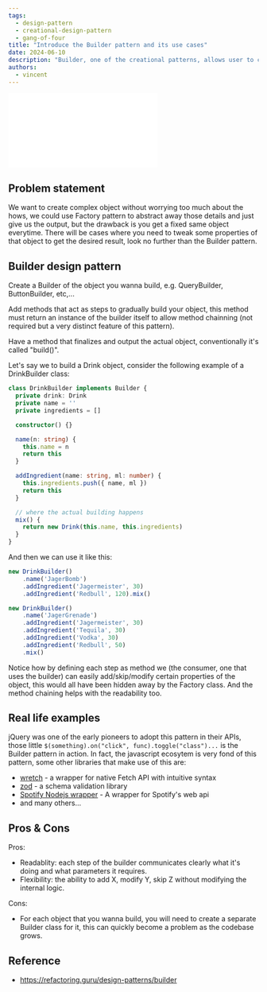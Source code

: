 ```yaml
---
tags:
  - design-pattern
  - creational-design-pattern
  - gang-of-four
title: "Introduce the Builder pattern and its use cases"
date: 2024-06-10
description: "Builder, one of the creational patterns, allows user to construct complex object step by step while still maintaining flexibility."
authors:
  - vincent
---
```


![](assets/builder-design-pattern.pdf)

## Problem statement
We want to create complex object without worrying too much about the hows, we could use Factory pattern to abstract away those details and just give us the output, but the drawback is you get a fixed same object everytime. There will be cases where you need to tweak some properties of that object to get the desired result, look no further than the Builder pattern.

## Builder design pattern
Create a Builder of the object you wanna build, e.g. QueryBuilder, ButtonBuilder, etc,...

Add methods that act as steps to gradually build your object, this method must return an instance of the builder itself to allow method chainning (not required but a very distinct feature of this pattern).

Have a method that finalizes and output the actual object, conventionally it's called "build()".

Let's say we to build a Drink object, consider the following example of a DrinkBuilder class:

```ts
class DrinkBuilder implements Builder {
  private drink: Drink
  private name = ''
  private ingredients = []

  constructor() {}

  name(n: string) {
    this.name = n
    return this
  }

  addIngredient(name: string, ml: number) {
    this.ingredients.push({ name, ml })
    return this
  }

  // where the actual building happens
  mix() {
    return new Drink(this.name, this.ingredients)
  }
}
```

And then we can use it like this:

```ts
new DrinkBuilder()
    .name('JagerBomb')
    .addIngredient('Jagermeister', 30)
    .addIngredient('Redbull', 120).mix()

new DrinkBuilder()
    .name('JagerGrenade')
    .addIngredient('Jagermeister', 30)
    .addIngredient('Tequila', 30)
    .addIngredient('Vodka', 30)
    .addIngredient('Redbull', 50)
    .mix()
```

Notice how by defining each step as method we (the consumer, one that uses the builder) can easily add/skip/modify certain properties of the object, this would all have been hidden away by the Factory class. And the method chaining helps with the readability too.

## Real life examples
jQuery was one of the early pioneers to adopt this pattern in their APIs, those little `$(something).on("click", func).toggle("class")...` is the Builder pattern in action. In fact, the javascript ecosytem is very fond of this pattern, some other libraries that make use of this are:

- [wretch](https://github.com/elbywan/wretch) - a wrapper for native Fetch API with intuitive syntax
- [zod](https://github.com/colinhacks/zod) - a schema validation library
- [Spotify Nodejs wrapper](https://github.com/thelinmichael/spotify-web-api-node) - A wrapper for Spotify's web api
- and many others...

## Pros & Cons
Pros:

- Readablity: each step of the builder communicates clearly what it's doing and what parameters it requires.
- Flexibility: the ability to add X, modify Y, skip Z without modifying the internal logic.

Cons:

- For each object that you wanna build, you will need to create a separate Builder class for it, this can quickly become a problem as the codebase grows.

## Reference
- https://refactoring.guru/design-patterns/builder 
